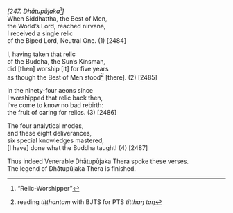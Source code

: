 *\[247. Dhātupūjaka*[^1]*\]*  
When Siddhattha, the Best of Men,  
the World’s Lord, reached nirvana,  
I received a single relic  
of the Biped Lord, Neutral One. (1) \[2484\]

I, having taken that relic  
of the Buddha, the Sun’s Kinsman,  
did \[then\] worship \[it\] for five years  
as though the Best of Men stood[^2] \[there\]. (2) \[2485\]

In the ninety-four aeons since  
I worshipped that relic back then,  
I’ve come to know no bad rebirth:  
the fruit of caring for relics. (3) \[2486\]

The four analytical modes,  
and these eight deliverances,  
six special knowledges mastered,  
\[I have\] done what the Buddha taught! (4) \[2487\]

Thus indeed Venerable Dhātupūjaka Thera spoke these verses.  
The legend of Dhātupūjaka Thera is finished.

[^1]: “Relic-Worshipper”

[^2]: reading *tiṭṭhantaṃ* with BJTS for PTS *tiṭṭhaŋ taŋ*
